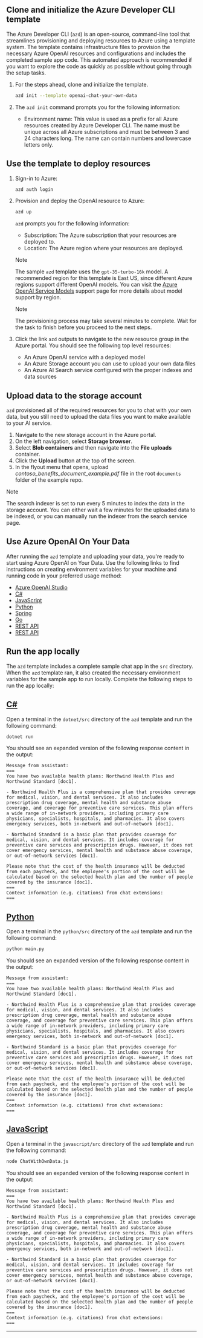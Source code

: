 ## Clone and initialize the Azure Developer CLI template

The Azure Developer CLI (`azd`) is an open-source, command-line tool that streamlines provisioning and deploying resources to Azure using a template system. The template contains infrastructure files to provision the necessary Azure OpenAI resources and configurations and includes the completed sample app code. This automated approach is recommended if you want to explore the code as quickly as possible without going through the setup tasks. 

1. For the steps ahead, clone and initialize the template.

    ```bash
    azd init --template openai-chat-your-own-data
    ```
    
2. The `azd init` command prompts you for the following information:

    * Environment name: This value is used as a prefix for all Azure resources created by Azure Developer CLI. The name must be unique across all Azure subscriptions and must be between 3 and 24 characters long. The name can contain numbers and lowercase letters only.

## Use the template to deploy resources

1. Sign-in to Azure:

    ```bash
    azd auth login
    ```

1. Provision and deploy the OpenAI resource to Azure:

    ```bash
    azd up
    ```
    
    `azd` prompts you for the following information:
    
    * Subscription: The Azure subscription that your resources are deployed to.
    * Location: The Azure region where your resources are deployed.
    
    > [!NOTE]
    > The sample `azd` template uses the `gpt-35-turbo-16k` model. A recommended region for this template is East US, since different Azure regions support different OpenAI models. You can visit the [Azure OpenAI Service Models](/azure/ai-services/openai/concepts/models) support page for more details about model support by region.
    
    > [!NOTE]
    > The provisioning process may take several minutes to complete. Wait for the task to finish before you proceed to the next steps.
        
1. Click the link `azd` outputs to navigate to the new resource group in the Azure portal. You should see the following top level resources:
    
    * An Azure OpenAI service with a deployed model
    * An Azure Storage account you can use to upload your own data files
    * An Azure AI Search service configured with the proper indexes and data sources

## Upload data to the storage account

`azd` provisioned all of the required resources for you to chat with your own data, but you still need to upload the data files you want to make available to your AI service.

1. Navigate to the new storage account in the Azure portal.
1. On the left navigation, select **Storage browser**.
1. Select **Blob containers** and then navigate into the **File uploads** container.
1. Click the **Upload** button at the top of the screen. 
1. In the flyout menu that opens, upload _contoso_benefits_document_example.pdf_ file in the root `documents` folder of the example repo.
 
> [!NOTE]
> The search indexer is set to run every 5 minutes to index the data in the storage account. You can either wait a few minutes for the uploaded data to be indexed, or you can manually run the indexer from the search service page.

## Use Azure OpenAI On Your Data

After running the `azd` template and uploading your data, you're ready to start using Azure OpenAI on Your Data. Use the following links to find instructions on creating environment variables for your machine and running code in your preferred usage method:

* [Azure OpenAI Studio](../use-your-data-quickstart.md?pivots=programming-language-studio#chat-playground)
* [C#](../use-your-data-quickstart.md?pivots=programming-language-csharp#retrieve-required-variables)
* [JavaScript](../use-your-data-quickstart.md?pivots=programming-language-javascript#retrieve-required-variables)
* [Python](../use-your-data-quickstart.md?pivots=programming-language-python#retrieve-required-variables)
* [Spring](../use-your-data-quickstart.md?pivots=programming-language-spring#retrieve-required-variables)
* [Go](../use-your-data-quickstart.md?pivots=programming-language-go#retrieve-required-variables)
* [REST API](../use-your-data-quickstart.md?pivots=rest-api#retrieve-required-variables)
* [REST API](../use-your-data-quickstart.md?programming-language-powershell#retrieve-required-variables)


## Run the app locally

The `azd` template includes a complete sample chat app in the `src` directory. When the `azd` template ran, it also created the necessary environment variables for the sample app to run locally. Complete the following steps to run the app locally:

## [C#](#tab/azd-csharp)
    
Open a terminal in the `dotnet/src` directory of the `azd` template and run the following command:

```bash
dotnet run
```

You should see an expanded version of the following response content in the output:

```output
Message from assistant:
===
You have two available health plans: Northwind Health Plus and Northwind Standard [doc1].

- Northwind Health Plus is a comprehensive plan that provides coverage for medical, vision, and dental services. It also includes prescription drug coverage, mental health and substance abuse coverage, and coverage for preventive care services. This plan offers a wide range of in-network providers, including primary care physicians, specialists, hospitals, and pharmacies. It also covers emergency services, both in-network and out-of-network [doc1].

- Northwind Standard is a basic plan that provides coverage for medical, vision, and dental services. It includes coverage for preventive care services and prescription drugs. However, it does not cover emergency services, mental health and substance abuse coverage, or out-of-network services [doc1].

Please note that the cost of the health insurance will be deducted from each paycheck, and the employee's portion of the cost will be calculated based on the selected health plan and the number of people covered by the insurance [doc1].
===
Context information (e.g. citations) from chat extensions:
===
```

## [Python](#tab/azd-python)
    
Open a terminal in the `python/src` directory of the `azd` template and run the following command:

```bash
python main.py
```

You should see an expanded version of the following response content in the output:

```output
Message from assistant:
===
You have two available health plans: Northwind Health Plus and Northwind Standard [doc1].

- Northwind Health Plus is a comprehensive plan that provides coverage for medical, vision, and dental services. It also includes prescription drug coverage, mental health and substance abuse coverage, and coverage for preventive care services. This plan offers a wide range of in-network providers, including primary care physicians, specialists, hospitals, and pharmacies. It also covers emergency services, both in-network and out-of-network [doc1].

- Northwind Standard is a basic plan that provides coverage for medical, vision, and dental services. It includes coverage for preventive care services and prescription drugs. However, it does not cover emergency services, mental health and substance abuse coverage, or out-of-network services [doc1].

Please note that the cost of the health insurance will be deducted from each paycheck, and the employee's portion of the cost will be calculated based on the selected health plan and the number of people covered by the insurance [doc1].
===
Context information (e.g. citations) from chat extensions:
===
```

## [JavaScript](#tab/azd-javascript)
    
Open a terminal in the `javascript/src` directory of the `azd` template and run the following command:

```bash
node ChatWithOwnData.js
```

You should see an expanded version of the following response content in the output:

```output
Message from assistant:
===
You have two available health plans: Northwind Health Plus and Northwind Standard [doc1].

- Northwind Health Plus is a comprehensive plan that provides coverage for medical, vision, and dental services. It also includes prescription drug coverage, mental health and substance abuse coverage, and coverage for preventive care services. This plan offers a wide range of in-network providers, including primary care physicians, specialists, hospitals, and pharmacies. It also covers emergency services, both in-network and out-of-network [doc1].

- Northwind Standard is a basic plan that provides coverage for medical, vision, and dental services. It includes coverage for preventive care services and prescription drugs. However, it does not cover emergency services, mental health and substance abuse coverage, or out-of-network services [doc1].

Please note that the cost of the health insurance will be deducted from each paycheck, and the employee's portion of the cost will be calculated based on the selected health plan and the number of people covered by the insurance [doc1].
===
Context information (e.g. citations) from chat extensions:
===
```

---
